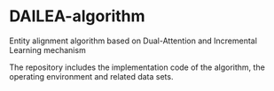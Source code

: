 # DAILEA-algorithm
Entity alignment algorithm based on Dual-Attention and Incremental Learning mechanism

The repository includes the implementation code of the algorithm, the operating environment and related data sets.
